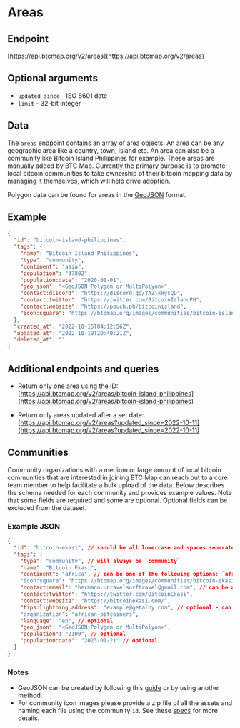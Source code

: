 # Areas

## Endpoint

[https://api.btcmap.org/v2/areas](https://api.btcmap.org/v2/areas)

## Optional arguments

- `updated_since` - ISO 8601 date
- `limit` - 32-bit integer

## Data

The `areas` endpoint contains an array of area objects. An area can be any geographic area like a country, town, island etc. An area can also be a community like Bitcoin Island Philippines for example. These areas are manually added by BTC Map. Currently the primary purpose is to promote local bitcoin communities to take ownership of their bitcoin mapping data by managing it themselves, which will help drive adoption.

Polygon data can be found for areas in the [GeoJSON](https://geojson.org/) format.

## Example

```json
{
  "id": "bitcoin-island-philippines",
  "tags": {
    "name": "Bitcoin Island Philippines",
    "type": "community",
    "continent": "asia",
    "population": "37802",
    "population:date": "2020-01-01",
    "geo_json": "<GeoJSON Polygon or MultiPolyon>",
    "contact:discord": "https://discord.gg/YAZjxHysQD",
    "contact:twitter": "https://twitter.com/BitcoinIslandPH",
    "contact:website": "https://pouch.ph/bitcoinisland",
    "icon:square": "https://btcmap.org/images/communities/bitcoin-island-philippines.jpg"
  },
  "created_at": "2022-10-15T04:12:56Z",
  "updated_at": "2022-10-19T20:40:21Z",
  "deleted_at": ""
}
```

## Additional endpoints and queries

- Return only one area using the ID:
  [https://api.btcmap.org/v2/areas/bitcoin-island-philippines](https://api.btcmap.org/v2/areas/bitcoin-island-philippines)

- Return only areas updated after a set date: [https://api.btcmap.org/v2/areas?updated_since=2022-10-11](https://api.btcmap.org/v2/areas?updated_since=2022-10-11)

## Communities

Community organizations with a medium or large amount of local bitcoin communities that are interested in joining BTC Map can reach out to a core team member to help facilitate a bulk upload of the data. Below describes the schema needed for each community and provides example values. Note that some fields are required and some are optional. Optional fields can be excluded from the dataset.

### Example JSON

```json
{
  "id": "bitcoin-ekasi", // should be all lowercase and spaces separated by `-` characters
  "tags": {
    "type": "community", // will always be `community`
    "name": "Bitcoin Ekasi",
    "continent": "africa", // can be one of the following options: `africa` `asia` `europe` `north-america` `oceania` `south-america`
    "icon:square": "https://btcmap.org/images/communities/bitcoin-ekasi.jpg",
    "contact:email": "hermann.unravelsurftravel@gmail.com", // can be any of the following options: `website` `email` `nostr` `twitter` `meetup` `eventbrite` `telegram` `discord` `youtube` `github` `reddit` `instagram` `whatsapp` `facebook` `linkedin` (at least one tag is required, new contact types can be requested)
    "contact:twitter": "https://twitter.com/BitcoinEkasi",
    "contact:website": "https://bitcoinekasi.com/",
    "tips:lightning_address": "example@getalby.com", // optional - can be a lightning address/lnurlp or a URL to a tip page using the `tip:url` format
    "organization": "african-bitcoiners",
    "language": "en", // optional
    "geo_json": "<GeoJSON Polygon or MultiPolyon>",
    "population": "2100", // optional
    "population:date": "2023-01-21" // optional
  }
}
```

### Notes

- GeoJSON can be created by following this [guide](../general/geojson-areas.html) or by using another method.
- For community icon images please provide a zip file of all the assets and naming each file using the community `id`. See these [specs](../general/communities.html#community-icon-specs) for more details.
